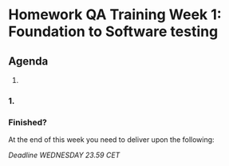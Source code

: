 # Homework QA Training Week 1: Foundation to Software testing

## Agenda

1.

### 1.

### Finished?

At the end of this week you need to deliver upon the following:

_Deadline WEDNESDAY 23.59 CET_
